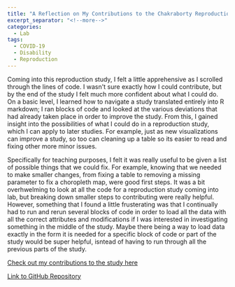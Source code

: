 ```yaml
---
title: "A Reflection on My Contributions to the Chakraborty Reproduction Study"
excerpt_separator: "<!--more-->"
categories:
  - Lab
tags:
  - COVID-19
  - Disability
  - Reproduction
---
```

Coming into this reproduction study, I felt a little apprehensive as I scrolled through the lines of code. I wasn't sure exactly how I could contribute, but by the end of the study I felt much more confident about what I could do. On a basic level, I learned how to navigate a study translated entirely into R markdown; I ran blocks of code and looked at the various deviations that had already taken place in order to improve the study. From this, I gained insight into the possibilities of what I could do in a reproduction study, which I can apply to later studies. For example, just as new visualizations can improve a study, so too can cleaning up a table so its easier to read and fixing other more minor issues. 

Specifically for teaching purposes, I felt it was really useful to be given a list of possible things that we could fix. For example, knowing that we needed to make smaller changes, from fixing a table to removing a missing parameter to fix a choropleth map, were good first steps. It was a bit overhwelming to look at all the code for a reproduction study coming into lab, but breaking down smaller steps to contributing were really helpful. However, something that I found a little frusterating was that I continually had to run and rerun several blocks of code in order to load all the data with all the correct attributes and modifications if I was interested in investigating something in the middle of the study. Maybe there being a way to load data exactly in the form it is needed for a specific block of code or part of the study would be super helpful, isntead of having to run through all the previous parts of the study.

[Check out my contributions to the study here](https://sydalexander.github.io/RPr-Chakraborty-2021/)

[Link to GitHub Repository](https://github.com/sydalexander/RPr-Chakraborty-2021)

